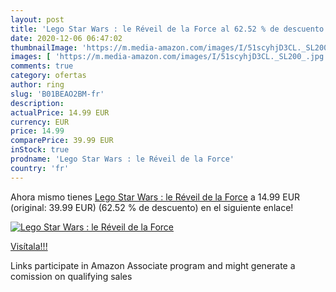 ```yaml
---
layout: post
title: 'Lego Star Wars : le Réveil de la Force al 62.52 % de descuento'
date: 2020-12-06 06:47:02
thumbnailImage: 'https://m.media-amazon.com/images/I/51scyhjD3CL._SL200_.jpg'
images: [ 'https://m.media-amazon.com/images/I/51scyhjD3CL._SL200_.jpg' ]
comments: true
category: ofertas
author: ring
slug: 'B01BEAO2BM-fr'
description:
actualPrice: 14.99 EUR
currency: EUR
price: 14.99
comparePrice: 39.99 EUR
inStock: true
prodname: 'Lego Star Wars : le Réveil de la Force'
country: 'fr'
---
```


Ahora mismo tienes [Lego Star Wars : le Réveil de la Force](https://www.amazon.fr/dp/B01BEAO2BM/?tag=tolees0d-21) a 14.99 EUR (original: 39.99 EUR) (62.52 %  de descuento) en el siguiente enlace!

[![Lego Star Wars : le Réveil de la Force](https://m.media-amazon.com/images/I/51scyhjD3CL._SL200_.jpg)](https://www.amazon.fr/dp/B01BEAO2BM/?tag=tolees0d-21)

[Visítala!!!](https://www.amazon.fr/dp/B01BEAO2BM/?tag=tolees0d-21)

Links participate in Amazon Associate program and might generate a comission on qualifying sales
